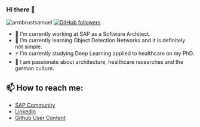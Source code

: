 ### Hi there 👋

<img src="https://komarev.com/ghpvc/?username=armbrustsamuel&label=Profile%20views&color=0e75b6&style=flat" alt="armbrustsamuel" /> [![GitHub followers](https://img.shields.io/github/followers/armbrustsamuel?label=Follow&style=social)](https://github.com/ggsant/?tab=follow)

- 🔭 I’m currently working at SAP as a Software Architect.
- 🌱 I’m currently learning Object Detection Networks and it is definitely not simple.
- ⚡ I’m currently studying Deep Learning applied to healthcare on my PhD.
- 💬 I am passionate about architecture, healthcare researches and the german culture.

## 📫 How to reach me:
- [SAP Community](https://people.sap.com/samuel.armbrust)
- [Linkedin](https://www.linkedin.com/in/armbrustsamuel/)
- [Github User Content](https://armbrustsamuel.github.io/)

<!--
**armbrustsamuel/armbrustsamuel** is a ✨ _special_ ✨ repository because its `README.md` (this file) appears on your GitHub profile.

Here are some ideas to get you started:

- 🔭 I’m currently working on ...
- 🌱 I’m currently learning ...
- 👯 I’m looking to collaborate on ...
- 🤔 I’m looking for help with ...
- 💬 Ask me about ...
- 📫 How to reach me: ...
- 😄 Pronouns: ...
- ⚡ Fun fact: ...
-->
